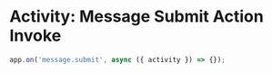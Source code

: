 # Activity: Message Submit Action Invoke

```typescript
app.on('message.submit', async ({ activity }) => {});
```

